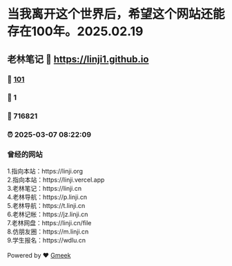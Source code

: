 # 当我离开这个世界后，希望这个网站还能存在100年。2025.02.19
## 老林笔记 :link: https://linji1.github.io 
### :page_facing_up: [101](https://linji1.github.io/tag.html) 
### :speech_balloon: 1 
### :hibiscus: 716821 
### :alarm_clock: 2025-03-07 08:22:09 
<h3>曾经的网站</h3>1.指向本站：https://linji.org<br>2.指向本站：https://linji.vercel.app<br>3.老林笔记：https://linji.cn<br>4.老林导航：https://p.linji.cn<br>5.老林导航：https://t.linji.cn<br>6.老林记帐：https://jz.linji.cn<br>7.老林网盘：https://linji.cn/file<br>8.仿朋友圈：https://m.linji.cn<br>9.学生报名：https://wdlu.cn<br><br>Powered by ❤️ <a href='https://github.com/Meekdai/Gmeek'>Gmeek</a>
